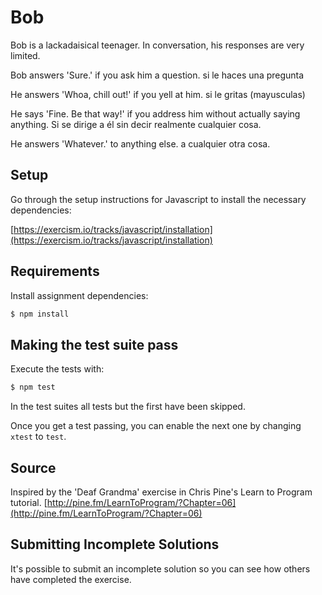 # Bob

Bob is a lackadaisical teenager. In conversation, his responses are very limited.

Bob answers 'Sure.' if you ask him a question. si le haces una pregunta

He answers 'Whoa, chill out!' if you yell at him. si le gritas (mayusculas)

He says 'Fine. Be that way!' if you address him without actually saying 
anything. Si se dirige a él sin decir realmente
cualquier cosa.

He answers 'Whatever.' to anything else.  a cualquier otra cosa.

## Setup

Go through the setup instructions for Javascript to install the necessary
dependencies:

[https://exercism.io/tracks/javascript/installation](https://exercism.io/tracks/javascript/installation)

## Requirements

Install assignment dependencies:

```bash
$ npm install
```

## Making the test suite pass

Execute the tests with:

```bash
$ npm test
```

In the test suites all tests but the first have been skipped.

Once you get a test passing, you can enable the next one by changing `xtest` to
`test`.

## Source

Inspired by the 'Deaf Grandma' exercise in Chris Pine's Learn to Program tutorial. [http://pine.fm/LearnToProgram/?Chapter=06](http://pine.fm/LearnToProgram/?Chapter=06)

## Submitting Incomplete Solutions

It's possible to submit an incomplete solution so you can see how others have
completed the exercise.

